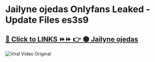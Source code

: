 
 # Jailyne ojedas Onlyfans Leaked - Update Files es3s9

## <h2><a href="https://clipsfans.com/Jailyne_ojedas&ref=git">🔗 Click to LINKS ⏩⏩ 👉 🟢 Jailyne ojedas </a></h2>

<a href="https://clipsfans.com/Jailyne_ojedas&ref=git" rel="nofollow" data-target="animated-image.originalLink"><img src="https://i.ibb.co.com/xMMVF88/686577567.gif" alt="Viral Video Original" style="max-width: 100%; display: inline-block;" data-target="animated-image.originalImage"></a>

